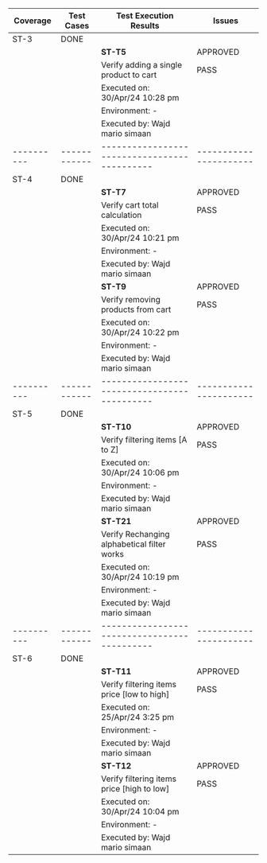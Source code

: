 |  Coverage| Test Cases | Test Execution Results 		     |               Issues |
|----------|------------|--------------------------------------------|----------------------|
| ST-3     | DONE       |                        		     |                      |
|          |            | **ST-T5**                  		     |            APPROVED  |
|          |            | Verify adding a single product to cart     |               PASS   |
|          |            | Executed on: 30/Apr/24 10:28 pm 	     |                      |
|          |            | Environment: - 		             |                      |
|          |            | Executed by: Wajd mario simaan 	     |                      |
|----------|------------|--------------------------------------------|----------------------|
| ST-4     | DONE       |                        		     |                      |
|          |            | **ST-T7**          		             |            APPROVED  |
|          |            | Verify cart total calculation 	     |                PASS  |
|          |            | Executed on: 30/Apr/24 10:21 pm            |                      |
|          |            | Environment: - 			     |                      |
|          |            | Executed by: Wajd mario simaan  	     |                      |
|          |            | **ST-T9**                   	             |            APPROVED  |
|          |            | Verify removing products from cart 	     |               PASS   |
|          |            | Executed on: 30/Apr/24 10:22 pm            |                      |
|          |            | Environment: -  			     |                      |
|          |            | Executed by: Wajd mario simaan             |                      |
|----------|------------|--------------------------------------------|----------------------|
| ST-5     | DONE       |                                            |                      |
|          |            | **ST-T10**                                 |             APPROVED |
|          |            | Verify filtering items [A to Z] 	     |                PASS  |
|          |            | Executed on: 30/Apr/24 10:06 pm	     |                      |
|          |            | Environment: - 			     |                      |
|          |            | Executed by: Wajd mario simaan 	     |                      |
|          |            | **ST-T21**                	             |            APPROVED  |             
|          |            | Verify Rechanging alphabetical filter works|              PASS    |
|          |            | Executed on: 30/Apr/24 10:19 pm            |                      |
|          |            | Environment: -                             |                      |
|          |            | Executed by: Wajd mario simaan             |                      |
|----------|------------|--------------------------------------------|----------------------|
| ST-6     | DONE       |                       		     |                      |
|          |            | **ST-T11**                                 |            APPROVED  |
|          |            | Verify filtering items price [low to high] |            PASS	    |
|          |            | Executed on: 25/Apr/24 3:25 pm             |                      |
|          |            | Environment: -                             |                      |
|          |            | Executed by: Wajd mario simaan             |                      |
|          |            | **ST-T12**                                 |            APPROVED  |
|          |            | Verify filtering items price [high to low] |             PASS     |
|          |            | Executed on: 30/Apr/24 10:04 pm 	     |                      |
|          |            | Environment: -                             |                      |
|          |            | Executed by: Wajd mario simaan             |                      |
